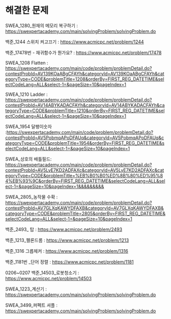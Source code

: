 
# 해결한 문제

SWEA_1280_원재의 메모리 복구하기 : https://swexpertacademy.com/main/solvingProblem/solvingProblem.do

백준_1244 스위치 켜고끄기 : https://www.acmicpc.net/problem/1244

백준_17478번 - 재귀함수가 뭔가요? : https://www.acmicpc.net/problem/17478
 
SWEA_1208 Flatten : https://swexpertacademy.com/main/code/problem/problemDetail.do?contestProbId=AV139KOaABgCFAYh&categoryId=AV139KOaABgCFAYh&categoryType=CODE&problemTitle=1208&orderBy=FIRST_REG_DATETIME&selectCodeLang=ALL&select-1=&pageSize=10&pageIndex=1

SWEA_1210 Ladder : https://swexpertacademy.com/main/code/problem/problemDetail.do?contestProbId=AV14ABYKADACFAYh&categoryId=AV14ABYKADACFAYh&categoryType=CODE&problemTitle=1210&orderBy=FIRST_REG_DATETIME&selectCodeLang=ALL&select-1=&pageSize=10&pageIndex=1

SWEA_1954 달팽이숫자 :https://swexpertacademy.com/main/code/problem/problemDetail.do?contestProbId=AV5PobmqAPoDFAUq&categoryId=AV5PobmqAPoDFAUq&categoryType=CODE&problemTitle=1954&orderBy=FIRST_REG_DATETIME&selectCodeLang=ALL&select-1=&pageSize=10&pageIndex=1

SWEA_상호의 배틀필드: https://swexpertacademy.com/main/code/problem/problemDetail.do?contestProbId=AV5LyE7KD2ADFAXc&categoryId=AV5LyE7KD2ADFAXc&categoryType=CODE&problemTitle=%EB%B0%B0%ED%8B%80%ED%95%84%EB%93%9C&orderBy=FIRST_REG_DATETIME&selectCodeLang=ALL&select-1=&pageSize=10&pageIndex=1&&&&&&&&&

SWEA_2805_농작물 수확 : https://swexpertacademy.com/main/code/problem/problemDetail.do?contestProbId=AV7GLXqKAWYDFAXB&categoryId=AV7GLXqKAWYDFAXB&categoryType=CODE&problemTitle=2805&orderBy=FIRST_REG_DATETIME&selectCodeLang=ALL&select-1=&pageSize=10&pageIndex=1

백준_2493_ 탑 : https://www.acmicpc.net/problem/2493

백준_1213_펠론드롬 : https://www.acmicpc.net/problem/1213

백준_1316 그릅체커 : https://www.acmicpc.net/problem/1316

백준_1181번 _단어 정렬 : https://www.acmicpc.net/problem/1181

0206~0207
백준_14503_로봇청소기 : https://www.acmicpc.net/problem/14503

SWEA_1223_계산기 : https://swexpertacademy.com/main/solvingProblem/solvingProblem.do

SWEA_3499_퍼펙트 셔플 : https://swexpertacademy.com/main/solvingProblem/solvingProblem.do


